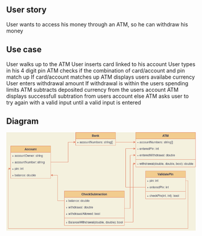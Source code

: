 ## User story
User wants to access his money through an ATM, so he can withdraw his money


## Use case
User walks up to the ATM
User inserts card linked to his account
User types in his 4 digit pin
ATM checks if the combination of card/account and pin match up
If card/account matches up
ATM displays users availabe currency
User enters withdrawal amount
If withdrawal is within the users spending limits
ATM subtracts deposited currency from the users account
ATM displays successfull subtration from users account
else
ATM asks user to try again with a valid input until a valid input is entered


## Diagram
![class-diagram](./assets/class-diagram.png)
